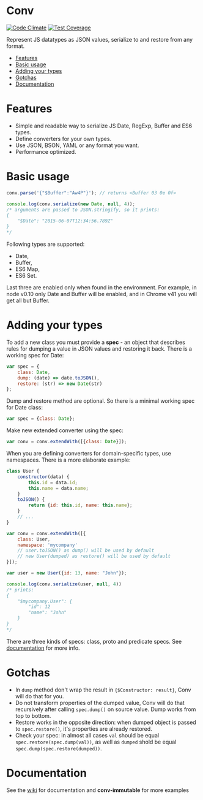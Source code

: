 # Conv
[![Code Climate](https://codeclimate.com/github/thaumant/conv/badges/gpa.svg)](https://codeclimate.com/github/thaumant/conv)
[![Test Coverage](https://codeclimate.com/github/thaumant/conv/badges/coverage.svg)](https://codeclimate.com/github/thaumant/conv)

Represent JS datatypes as JSON values, serialize to and restore from any format.

- [Features](#features)
- [Basic usage](#basic-usage)
- [Adding your types](#adding-your-types)
- [Gotchas](#gotchas)
- [Documentation](#documentation)


# Features
- Simple and readable way to serialize JS Date, RegExp, Buffer and ES6 types.
- Define converters for your own types.
- Use JSON, BSON, YAML or any format you want.
- Performance optimized.


# Basic usage
```javascript
conv.parse('{"$Buffer":"Aw4P"}'); // returns <Buffer 03 0e 0f>

console.log(conv.serialize(new Date, null, 4));
/* arguments are passed to JSON.stringify, so it prints:
{
    "$Date": "2015-06-07T12:34:56.789Z"
}
*/
```
Following types are supported:
- Date,
- Buffer,
- ES6 Map,
- ES6 Set.

Last three are enabled only when found in the environment. For example, in node v0.10 only Date and Buffer will be enabled, and in Chrome v41 you will get all but Buffer.


# Adding your types
To add a new class you must provide a **spec** - an object that describes rules for dumping a value in JSON values and restoring it back. There is a working spec for Date:
```javascript
var spec = {
    class: Date,
    dump: (date) => date.toJSON(),
    restore: (str) => new Date(str)
};
```
Dump and restore method are optional. So there is a minimal working spec for Date class:
```javascript
var spec = {class: Date};
```
Make new extended converter using the spec:
```javascript
var conv = conv.extendWith([{class: Date}]);
```
When you are defining converters for domain-specific types, use namespaces. There is a more elaborate example:
```javascript
class User {
    constructor(data) {
        this.id = data.id;
        this.name = data.name;
    }
    toJSON() {
        return {id: this.id, name: this.name};
    }
    // ...
}

var conv = conv.extendWith([{
    class: User,
    namespace: 'mycompany'
    // user.toJSON() as dump() will be used by default
    // new User(dumped) as restore() will be used by default
}]);

var user = new User({id: 13, name: "John"});

console.log(conv.serialize(user, null, 4))
/* prints:
{
    "$mycompany.User": {
        "id": 12
        "name": "John"
    }
}
*/
```

There are three kinds of specs: class, proto and predicate specs. See [documentation](../../wiki) for more info.

# Gotchas

- In `dump` method don't wrap the result in `{$Constructor: result}`, Conv will do that for you.
- Do not transform properties of the dumped value, Conv will do that recursively after calling `spec.dump()` on source value. Dump works from top to bottom.
- Restore works in the opposite direction: when dumped object is passed to `spec.restore()`, it's properties are already restored.
- Check your spec: in almost all cases `val` should be equal `spec.restore(spec.dump(val))`, as well as `dumped` shold be equal `spec.dump(spec.restore(dumped))`.

# Documentation
See the [wiki](../../wiki) for documentation and **conv-immutable** for more examples
